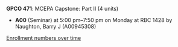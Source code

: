 **GPCO 471**: MCEPA Capstone: Part II (4 units)

- **A00** (Seminar) at 5:00 pm–7:50 pm on Monday at RBC 1428 by Naughton, Barry J (A00945308)

[Enrollment numbers over time](./GPCO471.tsv)
